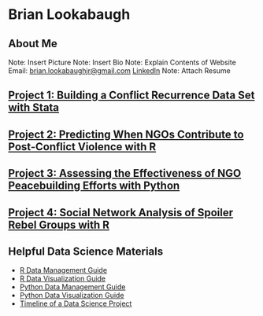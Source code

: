 # Brian Lookabaugh

## About Me
Note: Insert Picture
Note: Insert Bio
Note: Explain Contents of Website
Email: brian.lookabaughjr@gmail.com
[LinkedIn](https://www.linkedin.com/in/brian-lookabaugh-372ab31a1/)
Note: Attach Resume

## [Project 1: Building a Conflict Recurrence Data Set with Stata]()

## [Project 2: Predicting When NGOs Contribute to Post-Conflict Violence with R]()

## [Project 3: Assessing the Effectiveness of NGO Peacebuilding Efforts with Python]()

## [Project 4: Social Network Analysis of Spoiler Rebel Groups with R]()

## Helpful Data Science Materials
- [R Data Management Guide]()
- [R Data Visualization Guide]()
- [Python Data Management Guide]()
- [Python Data Visualization Guide]()
- [Timeline of a Data Science Project]()
